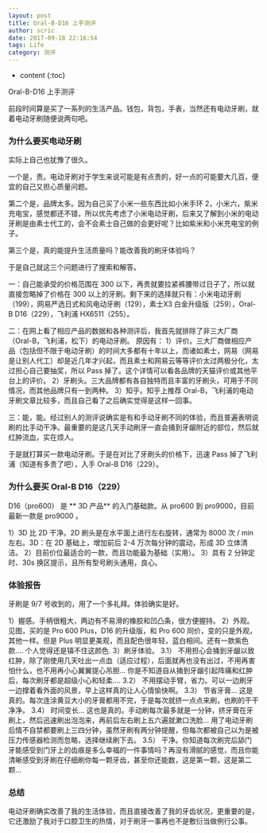 ```yaml
---
layout: post
title: Oral-B-D16 上手测评
author: scric
date: 2017-09-18 22:16:54
tags: Life
category: 测评
---
```


* content
{:toc}

Oral-B-D16 上手测评





前段时间算是买了一系列的生活产品。钱包，背包，手表，当然还有电动牙刷，就着电动牙刷随便说两句吧。

### 为什么要买电动牙刷

实际上自己也犹豫了很久。

一个是，贵。电动牙刷对于学生来说可能是有点贵的，好一点的可能要大几百，便宜的自己又担心质量问题。

第二个是，品牌太多。因为自己买了小米一些东西比如小米手环 2，小米六，紫米充电宝，感觉都还不错，所以优先考虑了小米电动牙刷，后来又了解到小米的电动牙刷是由素士代工的，会不会素士自己做的会更好呢？比如紫米和小米充电宝的例子。

第三个是，真的能提升生活质量吗？能改善我的刷牙体验吗？

于是自己就这三个问题进行了搜索和解答。

一：自己能承受的价格范围在 300 以下，再贵就要拉紧裤腰带过日子了，所以就直接忽略掉了价格在 300 以上的牙刷。剩下来的选择就只有：小米电动牙刷（199），网易严选日式和风电动牙刷（129），素士X3 白金升级版（259），Oral-B D16（229），飞利浦 HX6511（255）。

二：在网上看了相应产品的数据和各种测评后，我首先就排除了非三大厂商（Oral-B，飞利浦，松下）的电动牙刷。
原因有：
1）评价。三大厂商做相应产品（包括但不限于电动牙刷）的时间大多都有十年以上，而诸如素士，网易（网易是让别人代工）却是近几年才兴起，而且素士和网易云等等评价太过两极分化，太过担心自己要抽奖，所以 Pass 掉了。这个详情可以看各品牌的天猫评价或其他平台上的评价。
2）牙刷头。三大品牌都有各自独特而且丰富的牙刷头，可用于不同情况，而其他品牌只有一到两种。
3）知乎。知乎上推荐 Oral-B，飞利浦的电动牙刷文章比较多，而且自己看了之后确实觉得是这样一回事。

三：能，能。经过别人的测评说确实是有和手动牙刷不同的体验，而且普遍表明说刷的比手动干净。最重要的是这几天手动刷牙一直会捅到牙龈附近的部位，然后就红肿流血，实在烦人。

于是就打算买一款电动牙刷。于是在对比了牙刷头的价格下，迅速 Pass 掉了飞利浦（知道有多贵了吧），入手 Oral-B D16（229）。

### 为什么要买 Oral-B D16（229）

D16（pro600） 是 ** 3D 产品** 的入门基础款。从 pro600 到 pro9000，目前最新一款是 pro9000 。

1）3D 比 2D 干净。2D 刷头是在水平面上进行左右旋转，通常为 8000 次 / min 左右。3D：在 2D 基础上，增加前后 2-4 万次每分钟的震动，形成 3D 立体清洁。
2）目前价位最适合的一款，而且功能最为基础（实用）。
3）具有 2 分钟定时、30s 换区提示，且所有型号刷头通用，良心。

### 体验报告

牙刷是 9/7 号收到的，用了一个多礼拜。体验确实是好。

1）握感。手柄很粗大，两边有不易滑的橡胶和凹凸条，很方便握持。
2）外观。见图，买的是 Pro 600 Plus，D16 的升级版，和 Pro 600 同价，变的只是外观，其他一样。但是 Plus 明显更美观，而且配色很年轻，蓝白相间。还有一款紫色款.... 个人觉得还是镇不住这颜色.
3）刷牙体验。
  3.1） 不用担心会捅到牙龈以致红肿，除了刚使用几天吐出一点血（适应过程），后面就再也没有出过，不用再害怕什么，也不用再小心翼翼提心吊胆... 你是不知道自从捅到牙龈引起阵痛和红肿后，每次刷牙都是超级小心和轻柔....
  3.2） 不用摆动手臂，省力。可以一边刷牙一边撑着看外面的风景，早上这样真的让人心情愉快啊。
  3.3） 节省牙膏... 这是真的。每次连涂黄豆大小的牙膏都用不完，于是每次就挤一点点来刷，也刷的干干净净。
  3.4） 时间变长... 这也是真的。手动刷每次最多就是一分钟，挤牙膏在牙刷上，然后迅速刷出泡泡来，再前后左右刷上五六遍就漱口洗脸... 用了电动牙刷后情不自禁都要刷上三四分钟，虽然牙刷有两分钟提醒，但每次都被自己以为是被压力传感器检测而忽略，选择继续刷下去。
  3.5） 干净。你知道每次刷完后舔门牙能感受到门牙上的齿痕是多么幸福的一件事情吗？再没有滑腻的感觉，而且你能清晰感受到牙刷在仔细刷你每一颗牙齿，甚至你还能数，这是第一颗，这是第二颗...

### 总结

电动牙刷确实改善了我的生活体验，而且直接改善了我的牙齿状况，更重要的是，它还激励了我对于口腔卫生的热情，对于刷牙一事再也不是敷衍当做例行公事。
